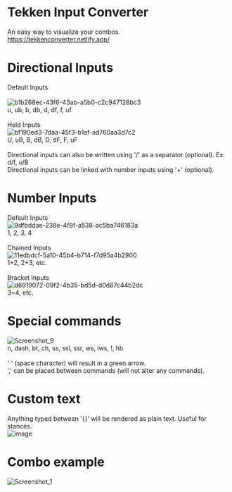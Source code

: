 # Tekken Input Converter
An easy way to visualize your combos.
<br>
https://tekkenconverter.netlify.app/

# Directional Inputs
Default Inputs <br>
<br>
![b1b268ec-43f6-43ab-a5b0-c2c947128bc3](https://github.com/guipleit/Tekken-input-converter/assets/112783039/dd23d218-b84a-4daf-a80a-57fd5dedbdeb)
<br>
u, ub, b, db, d, df, f, uf
<br>
<br>
Held Inputs
<br>
![bf190ed3-7daa-45f3-b1af-ad760aa3d7c2](https://github.com/guipleit/Tekken-input-converter/assets/112783039/f3b7f59e-d9d2-4844-bd39-25e51a4fed46)
<br>
U, uB, B, dB, D, dF, F, uF
<br>
<br>
Directional inputs can also be written using '/' as a separator (optional). Ex: d/f, u/B
<br>
Directional inputs can be linked with number inputs using '+' (optional).

# Number Inputs
Default Inputs
<br>
![9dfbddae-238e-4f8f-a538-ac5ba746183a](https://github.com/guipleit/Tekken-input-converter/assets/112783039/f390f4b2-92d9-42e0-8d4f-f129a97c4174)
<br>
1, 2, 3, 4
<br>
<br>
Chained Inputs
<br>
![11edbdcf-5a10-45b4-b714-f7d95a4b2900](https://github.com/guipleit/Tekken-input-converter/assets/112783039/366cf43b-b43a-452f-afc2-6f229b55da50)
<br>
1+2, 2+3, etc.
<br>
<br>
Bracket Inputs
<br>
![d6919072-09f2-4b35-bd5d-d0d87c44b2dc](https://github.com/guipleit/Tekken-input-converter/assets/112783039/20c43ac2-15b6-4a9b-8563-427d23e4bbb4)
<br>
3~4, etc.

# Special commands
![Screenshot_9](https://github.com/guipleit/Tekken-input-converter/assets/112783039/e71be75a-3a76-4810-ae80-aae6b2eae043)
<br>
n, dash, bt, ch, ss, ssl, ssr, ws, iws, !, hb
<br>
<br>
' ' (space character) will result in a green arrow.
<br>
',' can be placed between commands (will not alter any commands).


# Custom text
Anything typed between '{}' will be rendered as plain text. Useful for stances.
<br>
![image](https://github.com/guipleit/Tekken-input-converter/assets/112783039/6ad8d94d-489e-4c16-bdb6-c9954b073d0c)

# Combo example
![Screenshot_1](https://github.com/guipleit/Tekken-input-converter/assets/112783039/7a7cd171-92d9-4cb6-8c5f-1592aeaf23cf)






